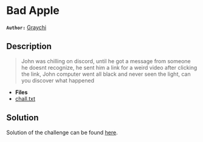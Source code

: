 # Bad Apple

**`Author:`** [Graychi](https://github.com/NassimMansouri)

## Description

  >  John was chilling on discord, until he got a message from someone he doesnt recognize, he sent him a link for a weird video after clicking the link, John computer went all black and never seen the light, can you discover what happened

- **Files** 
- [chall.txt](./challenge/chall.txt) 

## Solution

Solution of the challenge can be found [here](solution/).


